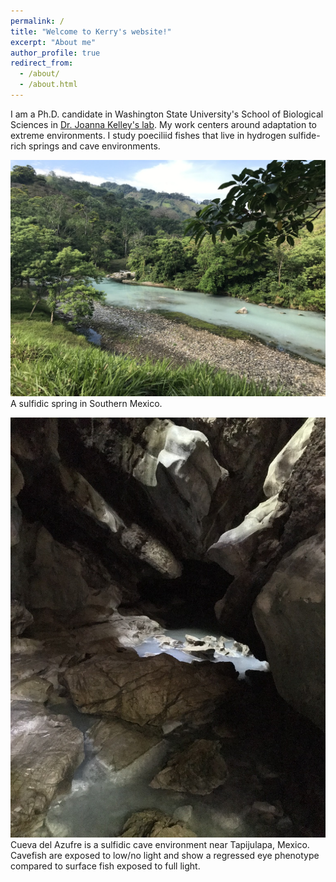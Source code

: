 ```yaml
---
permalink: /
title: "Welcome to Kerry's website!"
excerpt: "About me"
author_profile: true
redirect_from: 
  - /about/
  - /about.html
---
```


I am a Ph.D. candidate in Washington State University's School of Biological Sciences in [Dr. Joanna Kelley's lab](https://labs.wsu.edu/genomes/). My work centers around adaptation to extreme environments. I study poeciliid fishes that live in hydrogen sulfide-rich springs and cave environments.

![La Lluvia](../images/UNADJUSTEDNONRAW_thumb_2b1d.jpg)
A sulfidic spring in Southern Mexico.

![Cueva del Azufre](../images/UNADJUSTEDNONRAW_thumb_2bb1.jpg)
Cueva del Azufre is a sulfidic cave environment near Tapijulapa, Mexico. Cavefish are exposed to low/no light and show a regressed eye phenotype compared to surface fish exposed to full light.
